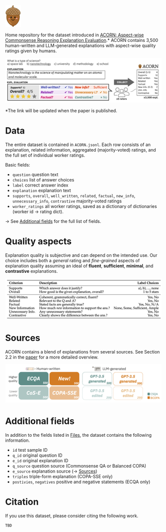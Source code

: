 <img src="/readme/ACORN.png" alt="A cute illustration of an acorn character." width="50">

Home repository for the dataset introduced in [ACORN: Aspect-wise Commonsense Reasoning Explanation Evaluation](...).*
ACORN contains 3,500 human-written and LLM-generated explanations with aspect-wise quality ratings given by humans. 

![Five human raters evaluating an explanation of the answer for a commonsense reasoning question. Ratings for 3500 explanations are aggregated into a dataset.](/readme/Illustration.png)


\*The link will be updated when the paper is published.

# Data
The entire dataset is contained in `ACORN.jsonl`. Each row consists of an explanation, related information, aggregated (majority-voted) ratings, and the full set of individual worker ratings. 

Basic fields:
- `question` question text
- `choices` list of answer choices
- `label` correct answer index
- `explanation` explanation text
- `supports`, `overall`, `well_written`, `related`, `factual`, `new_info`, `unnecessary_info`, `contrastive` majority-voted ratings
- `worker_ratings` all worker ratings, saved as a dictionary of dictionaries (worker id → rating dict).

→ See [Additional fields](#additional-fields) for the full list of fields.

# Quality aspects
Explanation quality is subjective and can depend on the intended use. Our choice includes both a *general* rating and *fine-grained* aspects of explanation quality assuming an ideal of **fluent**, **sufficient**, **minimal**, and **contrastive** explanations.


![Rating criteria](/readme/Rating_criteria.png)


# Sources
ACORN contains a blend of explanations from several sources. See Section 2.2 in the [paper](...) for a more detailed overview.

![ACORN contains samples from ECQA, CoS-E, COPA-SSE, generated explanations for Commonsense QA, generated explanations for Balanced COPA, newly collected explanations for Balanced COPA, and GPT-3.5 edited versions of CoS-E and COPA-SSE. Each group has 500 samples, totaling 3500 samples.](/readme/Data_sources.png)

<!-- 
# Stats

Extra stats about the dataset. e.g. Average rating per source?

-->

# Additional fields
In addition to the fields listed in [Files](#files), the dataset contains the following information.

- `id` test sample ID
- `q_id` original question ID
- `e_id` original explanation ID
- `q_source` question source (Commonsense QA or Balanced COPA)
- `e_source` explanation source (→ [Sources](#sources))
- `triples` triple-form explanation (COPA-SSE only)
- `postivies`, `negatives` positive and negative statements (ECQA only)

# Citation
If you use this dataset, please consider citing the following work.

```
TBD
```
<!-- 
@article{brassard2024acorn,
    title={ACORN: Aspect-wise Commonsense Reasoning Explanation Evaluation}, 
    author={Ana Brassard and Benjamin Heinzerling and Keito Kudo and Keisuke Sakaguchi and Kentaro Inui},
    year={2024},
    url={...}
}
-->
